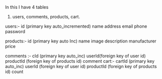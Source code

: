 In this I have 4 tables 

1. users, comments, products, cart.

users:-
 id (primary key auto_incremented) name address email phone password
 
products:- 
 id (primary key auto Inc) name image description manufacturer price 

comments :-
  cId (primary key auto_inc) userId(foreign key  of user id) productId (foreign key  of products id) comment
cart:-
cartId (primary key auto_inc) userId (foreign key  of user id) productId (foreign key  of products id) count
 

